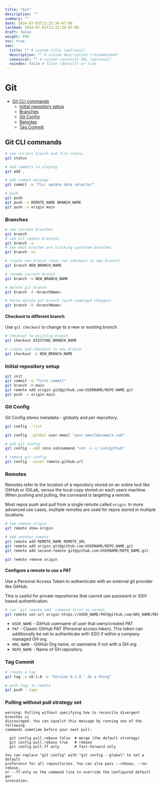 ```yaml
---
title: "Git"
description: ""
summary: ""
date: 2024-07-01T13:22:34-07:00
lastmod: 2024-07-01T13:22:34-07:00
draft: false
weight: 999
toc: true
seo:
  title: "" # custom title (optional)
  description: "" # custom description (recommended)
  canonical: "" # custom canonical URL (optional)
  noindex: false # false (default) or true
---
```


# Git

- [Git CLI commands](#git-cli-commands)
  - [Initial repository setup](#initial-repository-setup)
  - [Branches](#branches)
  - [Git Config](#git-config)
  - [Remotes](#remotes)
  - [Tag Commit](#tag-commit)

## Git CLI commands

```bash { title="Basic git flow commands" }
# see current branch and file status
git status

# add commits to staging
git add .

# add commit message
git commit -m "fix: update date selector"

# push
git push
git push -u REMOTE_NAME BRANCH_NAME
git push -u origin main
```

### Branches

```bash { title="Basic git branch commands" }
# see current branches
git branch
# see all remote branches
git branch -a
# See what braches are tracking upstream branches
git branch -vv

# create new branch (does not checkout to new branch)
git branch NEW_BRANCH_NAME

# rename current branch
git branch -m NEW_BRANCH_NAME
```

```bash { title="Delete git branch" }
# delete git branch
git branch -d <branchName>

# force delete git branch (with unmerged changes)
git branch -D <branchName>
```

#### Checkout to different branch

Use `git checkout` to change to a new or existing branch.

```bash { title="Checkout to different git branch" }
# checkout to existing branch
git checkout EXISTING_BRANCH_NAME

# create and checkout to new branch
git checkout -b NEW_BRANCH_NAME
```

### Initial repository setup

```bash
git init
git commit -m "first commit"
git branch -M main
git remote add origin git@github.com:USERNAME/REPO_NAME.git
git push -u origin main
```

### Git Config

Git Config stores metadata - globally and per repository.

```bash
git config --list

git config --global user.email "your_email@example.com"

# add git config
git config --add core.sshcommand "ssh -i ~/.ssh/github"

# remove git config
git config --unset remote.github.url
```

### Remotes

Remotes refer to the location of a repository stored on an online tool like GitHub or GitLab, versus the local copy stored on each users machine. When pushing and pulling, the command is targeting a remote.

Most repos push and pull from a single remote called `origin`. In more advanced use cases, multiple remotes are used for repos stored in multiple locations.

```bash
# see remote origin
git remote show origin

# add another remote
git remote add REMOTE_NAME REMOTE_URL
git remote add origin git@github.com:USERNAME/REPO_NAME.git
git remote add second-remote git@github.com:USERNAME/REPO_NAME.git
```

```bash { title="Remove git remote" }
git remote remove origin
```

#### Configure a remote to use a PAT

Use a Personal Access Token to authenticate with an external git provider like GitHub.

This is useful for private repositories that cannot use password or SSH based authentication.

```bash { title="Remove git remote" }
# run `git remote add` command first as normal
git remote set-url origin https://USER_NAME:PAT@github.com/ORG_NAME/REPO_NAME.git
```

- `USER_NAME` - GitHub username of user that owns/created PAT
- `PAT` - Classic GitHub PAT (Personal access token). This token can additionally be set to authenticate with SSO if within a company managed GH org.
- `ORG_NAME` - GitHub Org name, or username if not with a GH org
- `REPO_NAME` - Name of GH repository

### Tag Commit

```bash
# create a tag
git tag -a v0.1.0 -m "Version 0.1.0 - do a thing"

# push tags to remote
git push --tags
```

### Pulling without pull strategy set

```
warning: Pulling without specifying how to reconcile divergent branches is
discouraged. You can squelch this message by running one of the following
commands sometime before your next pull:

  git config pull.rebase false  # merge (the default strategy)
  git config pull.rebase true   # rebase
  git config pull.ff only       # fast-forward only

You can replace "git config" with "git config --global" to set a default
preference for all repositories. You can also pass --rebase, --no-rebase,
or --ff-only on the command line to override the configured default per
invocation.
```
